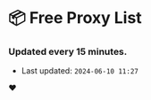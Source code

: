 # :package: Free Proxy List
### Updated every 15 minutes.

- Last updated: `2024-06-10 11:27`

:heart:
